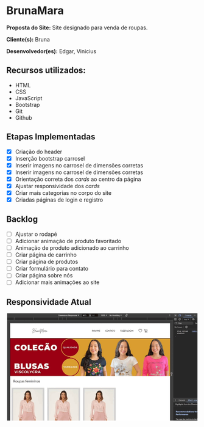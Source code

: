 # BrunaMara

**Proposta do Site:** Site designado para venda de roupas.

**Cliente(s):** Bruna

**Desenvolvedor(es):** Edgar, Vinicius

## Recursos utilizados:
- HTML
- CSS
- JavaScript
- Bootstrap
- Git
- Github

## Etapas Implementadas
- [x] Criação do header
- [x] Inserção bootstrap carrosel
- [x] Inserir imagens no carrosel de dimensões corretas
- [x] Inserir imagens no carrosel de dimensões corretas
- [x] Orientação correta dos _cards_ ao centro da página
- [x] Ajustar responsividade dos _cards_
- [x] Criar mais categorias no corpo do site
- [x] Criadas páginas de login e registro

## Backlog
- [ ] Ajustar o rodapé
- [ ] Adicionar animação de produto favoritado
- [ ] Animação de produto adicionado ao carrinho
- [ ] Criar página de carrinho
- [ ] Criar página de produtos
- [ ] Criar formulário para contato
- [ ] Criar página sobre nós
- [ ] Adicionar mais animações ao site

## Responsividade Atual

<div align="center">
    <img src="assets/img/reponsividade-inicial.gif" width="500" alt="gif responsividade">
</div>
